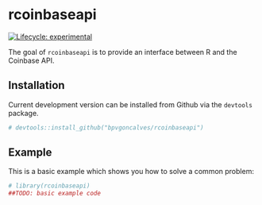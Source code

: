 
<!-- README.md is generated from README.Rmd. Please edit that file -->

# rcoinbaseapi

<!-- badges: start -->

[![Lifecycle:
experimental](https://img.shields.io/badge/lifecycle-experimental-orange.svg)](https://lifecycle.r-lib.org/articles/stages.html#experimental)
<!-- badges: end -->

The goal of `rcoinbaseapi` is to provide an interface between R and the
Coinbase API.

## Installation

Current development version can be installed from Github via the
`devtools` package.

``` r
# devtools::install_github("bpvgoncalves/rcoinbaseapi")
```

## Example

This is a basic example which shows you how to solve a common problem:

``` r
# library(rcoinbaseapi)
##TODO: basic example code
```
